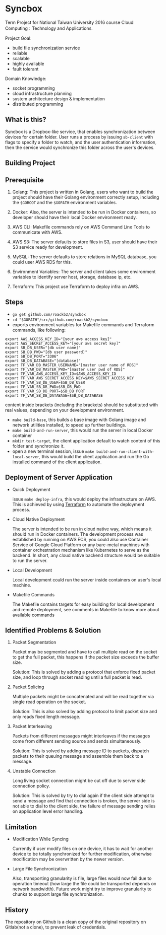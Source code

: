 # Syncbox

Term Project for National Taiwan University 2016 course Cloud Computing：Technology and Applications.

Project Goal:
* build file synchronization service
* reliable
* scalable
* highly available
* fault tolerant

Domain Knowledge:
* socket programming
* cloud infrastructure planning
* system architecture design & implementation
* distributed programming

## What is this?

Syncbox is a Dropbox-like service, that enables synchronization between devices for certain folder.
User runs a process by issuing `sb-client` with flags to specify a folder to watch, and the user authentication information,
then the service would synchronize this folder across the user's devices.


## Building Project

## Prerequisite

1. Golang:
This project is written in Golang, users who want to build the project should have their Golang environment correctly setup, including the `$GOROOT` and the `$GOPATH` environment variables.

2. Docker:
Also, the server is intended to be run in Docker containers, so developer should have their local Docker environment ready.

3. AWS CLI:
Makefile commands rely on AWS Command Line Tools to communicate with AWS.

4. AWS S3:
The server defaults to store files in S3, user should have their S3 service ready for development.

5. MySQL:
The server defaults to store relations in MySQL database, you could user AWS RDS for this.

6. Environment Variables:
The server and client takes some environment variables to identify server host, storage, database ip, etc.

7. Terraform:
This project use Terraform to deploy infra on AWS.

## Steps
* `go get github.com/roackb2/syncbox`
* `cd "$GOPATH"/src/github.com/roackb2/syncbox`
* exports environment variables for Makefile commands and Terraform commands, like following:
```shell
export AWS_ACCESS_KEY_ID="[your aws access key]"
export AWS_SECRET_ACCESS_KEY="[your aws secret key]"
export SB_DB_USER="[db user name]"
export SB_DB_PWD="[db user password]"
export SB_DB_PORT="3306"
export SB_DB_DATABASE="[database]"
export TF_VAR_DB_MASTER_USERNAME="[master user name of RDS]"
export TF_VAR_DB_MASTER_PWD="[master user pwd of RDS]"
export TF_VAR_AWS_ACCESS_KEY_ID=$AWS_ACCESS_KEY_ID
export TF_VAR_AWS_SECRET_ACCESS_KEY=$AWS_SECRET_ACCESS_KEY
export TF_VAR_SB_DB_USER=$SB_DB_USER
export TF_VAR_SB_DB_PWD=$SB_DB_PWD
export TF_VAR_SB_DB_PORT=$SB_DB_PORT
export TF_VAR_SB_DB_DATABASE=$SB_DB_DATABASE
```
content inside brackets (including the brackets) should be substituted with real values, depending on your development environment.

* `make build-base`, this builds a base image with Golang image and network utilities installed, to speed up further buildings.
* `make build-and-run-server`, this would run the server in local Docker container
* `mkdir test-target`, the client application default to  watch content of this folder and synchronize it.
* open a new terminal session, issue `make build-and-run-client-with-local-server`, this would build the client application and run the Go installed command of the client application.

## Deployment of Server Application

* Quick Deployment

    issue `make deploy-infra`, this would deploy the infrastructure on AWS. This is achieved by using [Terraform](https://www.terraform.io/) to automate the deployment process.

* Cloud Native Deployment

    The server is intended to be run in cloud native way, which means it should run in Docker containers. The development process was established by running on AWS ECS, you could also use Container Service of Google Cloud Platform or any bare-metal machines with container orchestration mechanism like Kubernetes to serve as the backend. In short, any cloud native backend structure would be suitable to run the server.

* Local Development

    Local development could run the server inside containers on user's local machine.

* Makefile Commands

    The Makefile contains targets for easy building for local development and remote deployment, see comments in Makefile to know more about available commands

## Identified Problems & Solution

1. Packet Segmentation

    Packet may be segmented and have to call multiple read on the socket to get the full packet, this happens if the packet size exceeds the buffer size.

    Solution: This is solved by adding a protocol that enforce fixed packet size, and loop through socket reading until a full packet is read.
2. Packet Splicing

    Multiple packets might be concatenated and will be read together via single read operation on the socket.

    Solution: This is also solved by adding protocol to limit packet size and only reads fixed length message.
3. Packet Interleaving

    Packets from different messages might interleaves if the messages come from different sending source and sends simultaneously.

    Solution: This is solved by adding message ID to packets, dispatch packets to their queuing message and assemble them back to a message.

4. Unstable Connection

    Long living socket connection might be cut off due to server side connection policy.

    Solution: This is solved by try to dial again if the client side attempt to send a message and find that connection is broken, the server side is not able to dial to the client side, the failure of message sending relies on application level error handling.

## Limitation

* Modification While Syncing

    Currently if user modify files on one device, it has to wait for another device to be totally synchronized for further modification, otherwise modification may be overwritten by the newer version.

*   Large File Synchronization

    Also, transporting granularity is file, large files would now fail due to operation timeout (how large the file could be transported depends on network bandwidth). Future work might try to improve granularity to chunks to support large file synchronization.

## History

The repository on Github is a clean copy of the original repository on Gitlab(not a clone), to prevent leak of credentials.
